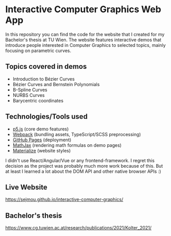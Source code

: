 # Interactive Computer Graphics Web App
In this repository you can find the code for the website that I created for my Bachelor's thesis at TU Wien. The website features interactive demos that introduce people interested in Computer Graphics to selected topics, mainly focusing on parametric curves.

## Topics covered in demos
* Introduction to Bézier Curves
* Bézier Curves and Bernstein Polynomials
* B-Spline Curves
* NURBS Curves
* Barycentric coordinates

## Technologies/Tools used
* [p5.js](https://p5js.org/) (core demo features)
* [Webpack](https://webpack.js.org/) (bundling assets, TypeScript/SCSS preprocessing)
* [GitHub Pages](https://docs.github.com/en/pages/getting-started-with-github-pages/about-github-pages#publishing-sources-for-github-pages-sites) (deployment)
* [MathJax](https://www.mathjax.org/) (rendering math formulas on demo pages)
* [Materialize](https://materializecss.com/) (website styles)

I didn't use React/Angular/Vue or any frontend-framework. I regret this decision as the project was probably much more work because of this. But at least I learned a lot about the DOM API and other native browser APIs :)

## Live Website
https://sejmou.github.io/interactive-computer-graphics/

## Bachelor's thesis
https://www.cg.tuwien.ac.at/research/publications/2021/Kolter_2021/
